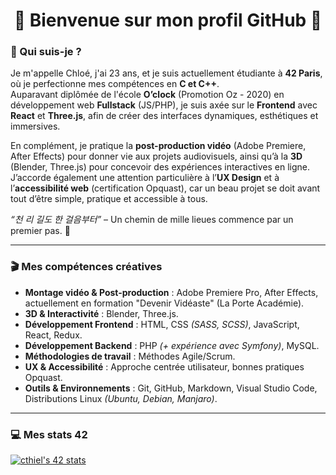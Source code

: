 <h1 align="center">🌸 Bienvenue sur mon profil GitHub 🌸</h1>

### 🌱 Qui suis-je ?

Je m'appelle Chloé, j'ai 23 ans, et je suis actuellement étudiante à **42 Paris**, où je perfectionne mes compétences en **C et C++**.  
Auparavant diplômée de l'école **O’clock** (Promotion Oz - 2020) en développement web **Fullstack** (JS/PHP), je suis axée sur le **Frontend** avec **React** et **Three.js**, afin de créer des interfaces dynamiques, esthétiques et immersives.

En complément, je pratique la **post-production vidéo** (Adobe Premiere, After Effects) pour donner vie aux projets audiovisuels, ainsi qu’à la **3D** (Blender, Three.js) pour concevoir des expériences interactives en ligne.  
J’accorde également une attention particulière à l’**UX Design** et à l’**accessibilité web** (certification Opquast), car un beau projet se doit avant tout d’être simple, pratique et accessible à tous.

*“천 리 길도 한 걸음부터”* – Un chemin de mille lieues commence par un premier pas. 🌱

---

### 🎬 Mes compétences créatives

- **Montage vidéo & Post-production** : Adobe Premiere Pro, After Effects, actuellement en formation "Devenir Vidéaste" (La Porte Académie).
- **3D & Interactivité** : Blender, Three.js.
- **Développement Frontend** : HTML, CSS *(SASS, SCSS)*, JavaScript, React, Redux.
- **Développement Backend** : PHP *(+ expérience avec Symfony)*, MySQL.
- **Méthodologies de travail** : Méthodes Agile/Scrum.
- **UX & Accessibilité** : Approche centrée utilisateur, bonnes pratiques Opquast.
- **Outils & Environnements** : Git, GitHub, Markdown, Visual Studio Code, Distributions Linux *(Ubuntu, Debian, Manjaro)*.

---

### 💻 Mes stats 42

[![cthiel's 42 stats](https://badge.mediaplus.ma/darkgray/cthiel?1337Badge=off&UM6P=off)](https://github.com/oakoudad/badge42)
